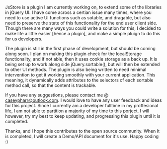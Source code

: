 JsStore is a plugin I am currently working on, to extend some of 
the libraries in jQuery UI. I have come across a certian issue many times, where 
you need to use active UI functions such as sotable, and dragable, but also
need to preserve the state of this functionality for the end user client side. 
Though there are many ways you could write a solution for this, I decided to make 
life a little easier [hence a plugin], and make a simple pluign to do this for us developers.
    
The plugin is still in the first phase of development, but should be coming along soon. I
plan on making this plugin check for the localStorage functionality, and if not able, then it uses
cookie storage as a back up. It is being set up to work along side jQuery.sortable(), but will 
then be extended to other UI methods. The plugin is also being written to need minimal intervention
to get it working smoothly with your current application. This meaning, it dynamically adds
attributes to the selectors of each sortable method call, so that the content is trackable. 

   If you have any suggestions, please contact me @ caseypharr@outlook.com. I would love to 
have any user feedback and ideas for this project. Since I currently am a developer fulltime
in my proffesional life, I am not able to partition a majority of my time to this porject. I will
however, try my best to keep updating, and progressing this plugin until it is completed.

  Thanks, and I hope this contributes to the open source community. When It is completed, I will create a Demo/API 
  document for it's use.  Happy coding :)
